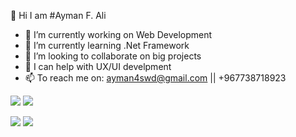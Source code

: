 
👋 Hi I am #Ayman F. Ali

- 🔭 I’m currently working on Web Development
- 🌱 I’m currently learning .Net Framework
- 👯 I’m looking to collaborate on big projects
- 🤔 I can help with UX/UI develpment
- 📫 To reach me on: ayman4swd@gmail.com || +967738718923


![](https://raw.githubusercontent.com/AymanAli00/github-stats/master/generated/overview.svg#gh-dark-mode-only)
![](https://raw.githubusercontent.com/AymanAli00/github-stats/master/generated/overview.svg#gh-light-mode-only)

![](https://raw.githubusercontent.com/AymanAli00/github-stats/master/generated/languages.svg#gh-dark-mode-only)
![](https://raw.githubusercontent.com/AymanAli00/github-stats/master/generated/languages.svg#gh-light-mode-only)
